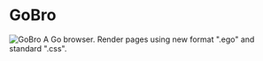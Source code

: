 # GoBro
![GoBro](https://user-images.githubusercontent.com/35332515/230258554-7fe9de2c-55c9-4142-8df8-15aea8eff420.png)
 A Go browser. Render pages using new format ".ego" and standard ".css".
